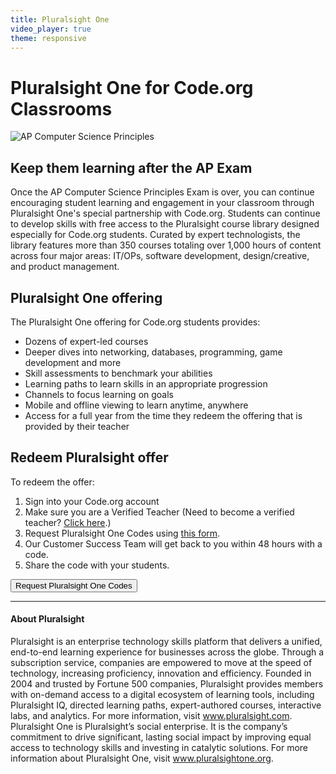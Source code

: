 ```yaml
---
title: Pluralsight One
video_player: true
theme: responsive
---
```

# Pluralsight One for Code.org Classrooms
![AP Computer Science Principles](/images/fit-700/hero-image-plualsight-2019.png)
## Keep them learning after the AP Exam

Once the AP Computer Science Principles Exam is over, you can continue encouraging student learning and engagement in your classroom through Pluralsight One's special partnership with Code.org. Students can continue to develop skills with free access to the Pluralsight course library designed especially for Code.org students. Curated by expert technologists, the library features more than 350 courses totaling over 1,000 hours of content across four major areas: IT/OPs, software development, design/creative, and product management.


## Pluralsight One offering 

The Pluralsight One offering for Code.org students provides:
- Dozens of expert-led courses
- Deeper dives into networking, databases, programming, game development and more
- Skill assessments to benchmark your abilities
- Learning paths to learn skills in an appropriate progression
- Channels to focus learning on goals
- Mobile and offline viewing to learn anytime, anywhere
- Access for a full year from the time they redeem the offering that is provided by their teacher


## Redeem Pluralsight offer

To redeem the offer: 

1. Sign into your Code.org account
1. Make sure you are a Verified Teacher (Need to become a verified teacher? [Click here](https://support.code.org/hc/en-us/articles/115001550131-How-to-Become-a-Verified-Teacher).)
1. Request Pluralsight One Codes using [this form](https://support.code.org/hc/en-us/requests/new?&description=Requesting+Pluralsight+Code).
1. Our Customer Success Team will get back to you within 48 hours with a code.
1. Share the code with your students.

<a href="https://support.code.org/hc/en-us/requests/new?&description=Requesting+Pluralsight+Code"><button>Request Pluralsight One Codes</button></a>

***
#### About Pluralsight

Pluralsight is an enterprise technology skills platform that delivers a unified, end-to-end learning experience for businesses across the globe. Through a subscription service, companies are empowered to move at the speed of technology, increasing proficiency, innovation and efficiency. Founded in 2004 and trusted by Fortune 500 companies, Pluralsight provides members with on-demand access to a digital ecosystem of learning tools, including Pluralsight IQ, directed learning paths, expert-authored courses, interactive labs, and analytics. For more information, visit www.pluralsight.com. Pluralsight One is Pluralsight’s social enterprise. It is the company’s commitment to drive significant, lasting social impact by improving equal access to technology skills and investing in catalytic solutions. For more information about Pluralsight One, visit www.pluralsightone.org.
